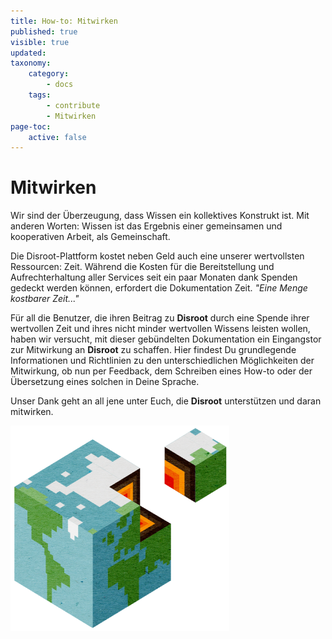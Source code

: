 ```yaml
---
title: How-to: Mitwirken
published: true
visible: true
updated:
taxonomy:
    category:
        - docs
    tags:
        - contribute
        - Mitwirken
page-toc:
    active: false
---
```


# Mitwirken

Wir sind der Überzeugung, dass Wissen ein kollektives Konstrukt ist. Mit anderen Worten: Wissen ist das Ergebnis einer gemeinsamen und kooperativen Arbeit, als Gemeinschaft.

Die Disroot-Plattform kostet neben Geld auch eine unserer wertvollsten Ressourcen: Zeit. Während die Kosten für die Bereitstellung und Aufrechterhaltung aller Services seit ein paar Monaten dank Spenden gedeckt werden können, erfordert die Dokumentation Zeit.
*"Eine Menge kostbarer Zeit..."*

Für all die Benutzer, die ihren Beitrag zu **Disroot** durch eine Spende ihrer wertvollen Zeit und ihres nicht minder wertvollen Wissens leisten wollen, haben wir versucht, mit dieser gebündelten Dokumentation ein Eingangstor zur Mitwirkung an **Disroot** zu schaffen.
Hier findest Du grundlegende Informationen und Richtlinien zu den unterschiedlichen Möglichkeiten der Mitwirkung, ob nun per Feedback, dem Schreiben eines How-to oder der Übersetzung eines solchen in Deine Sprache.

Unser Dank geht an all jene unter Euch, die **Disroot** unterstützen und daran mitwirken.


![](contribute.png)
